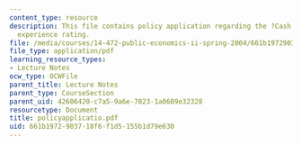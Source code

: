 ```yaml
---
content_type: resource
description: This file contains policy application regarding the ?Cash Cow? of imperfect
  experience rating.
file: /media/courses/14-472-public-economics-ii-spring-2004/661b1972903718f6f1d5155b1d79e630_policyapplicatio.pdf
file_type: application/pdf
learning_resource_types:
- Lecture Notes
ocw_type: OCWFile
parent_title: Lecture Notes
parent_type: CourseSection
parent_uid: 42606420-c7a5-9a6e-7023-1a0609e32328
resourcetype: Document
title: policyapplicatio.pdf
uid: 661b1972-9037-18f6-f1d5-155b1d79e630
---
```

